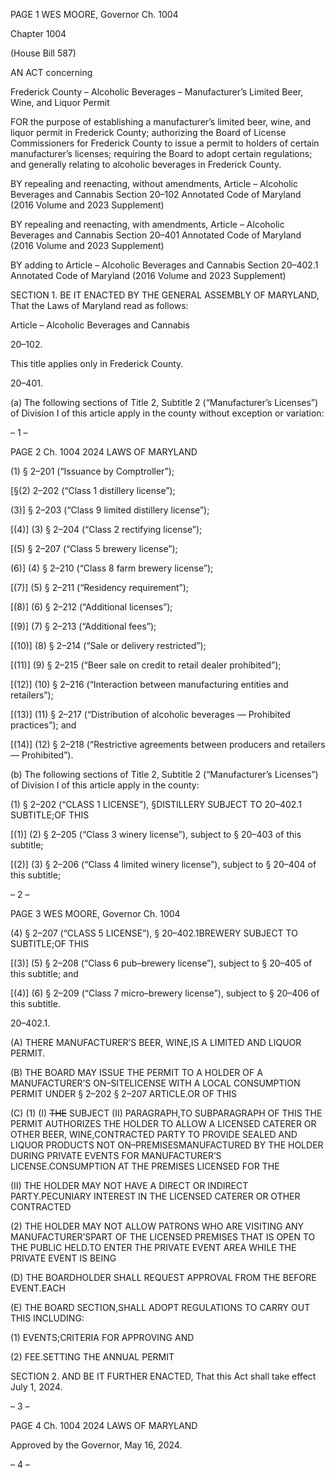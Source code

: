 PAGE 1
WES MOORE, Governor Ch. 1004

Chapter 1004

(House Bill 587)

AN ACT concerning

Frederick County – Alcoholic Beverages – Manufacturer’s Limited Beer, Wine,
and Liquor Permit

FOR the purpose of establishing a manufacturer’s limited beer, wine, and liquor permit in
Frederick County; authorizing the Board of License Commissioners for Frederick
County to issue a permit to holders of certain manufacturer’s licenses; requiring the
Board to adopt certain regulations; and generally relating to alcoholic beverages in
Frederick County.

BY repealing and reenacting, without amendments,
Article – Alcoholic Beverages and Cannabis
Section 20–102
Annotated Code of Maryland
(2016 Volume and 2023 Supplement)

BY repealing and reenacting, with amendments,
Article – Alcoholic Beverages and Cannabis
Section 20–401
Annotated Code of Maryland
(2016 Volume and 2023 Supplement)

BY adding to
Article – Alcoholic Beverages and Cannabis
Section 20–402.1
Annotated Code of Maryland
(2016 Volume and 2023 Supplement)

SECTION 1. BE IT ENACTED BY THE GENERAL ASSEMBLY OF MARYLAND,
That the Laws of Maryland read as follows:

Article – Alcoholic Beverages and Cannabis

20–102.

This title applies only in Frederick County.

20–401.

(a) The following sections of Title 2, Subtitle 2 (“Manufacturer’s Licenses”) of
Division I of this article apply in the county without exception or variation:

– 1 –

PAGE 2
Ch. 1004 2024 LAWS OF MARYLAND

(1) § 2–201 (“Issuance by Comptroller”);

[§(2) 2–202 (“Class 1 distillery license”);

(3)] § 2–203 (“Class 9 limited distillery license”);

[(4)] (3) § 2–204 (“Class 2 rectifying license”);

[(5) § 2–207 (“Class 5 brewery license”);

(6)] (4) § 2–210 (“Class 8 farm brewery license”);

[(7)] (5) § 2–211 (“Residency requirement”);

[(8)] (6) § 2–212 (“Additional licenses”);

[(9)] (7) § 2–213 (“Additional fees”);

[(10)] (8) § 2–214 (“Sale or delivery restricted”);

[(11)] (9) § 2–215 (“Beer sale on credit to retail dealer prohibited”);

[(12)] (10) § 2–216 (“Interaction between manufacturing entities and
retailers”);

[(13)] (11) § 2–217 (“Distribution of alcoholic beverages — Prohibited
practices”); and

[(14)] (12) § 2–218 (“Restrictive agreements between producers and
retailers — Prohibited”).

(b) The following sections of Title 2, Subtitle 2 (“Manufacturer’s Licenses”) of
Division I of this article apply in the county:

(1) § 2–202 (“CLASS 1 LICENSE”), §DISTILLERY SUBJECT TO
20–402.1 SUBTITLE;OF THIS

[(1)] (2) § 2–205 (“Class 3 winery license”), subject to § 20–403 of this
subtitle;

[(2)] (3) § 2–206 (“Class 4 limited winery license”), subject to § 20–404 of
this subtitle;

– 2 –

PAGE 3
WES MOORE, Governor Ch. 1004

(4) § 2–207 (“CLASS 5 LICENSE”), § 20–402.1BREWERY SUBJECT TO
SUBTITLE;OF THIS

[(3)] (5) § 2–208 (“Class 6 pub–brewery license”), subject to § 20–405 of
this subtitle; and

[(4)] (6) § 2–209 (“Class 7 micro–brewery license”), subject to § 20–406 of
this subtitle.

20–402.1.

(A) THERE MANUFACTURER’S BEER, WINE,IS A LIMITED AND LIQUOR
PERMIT.

(B) THE BOARD MAY ISSUE THE PERMIT TO A HOLDER OF A
MANUFACTURER’S ON–SITELICENSE WITH A LOCAL CONSUMPTION PERMIT UNDER
§ 2–202 § 2–207 ARTICLE.OR OF THIS

(C) (1) (I) ~~THE~~ SUBJECT (II) PARAGRAPH,TO SUBPARAGRAPH OF THIS
THE PERMIT AUTHORIZES THE HOLDER TO ALLOW A LICENSED CATERER OR OTHER
BEER, WINE,CONTRACTED PARTY TO PROVIDE SEALED AND LIQUOR PRODUCTS NOT
ON–PREMISESMANUFACTURED BY THE HOLDER DURING PRIVATE EVENTS FOR
MANUFACTURER’S LICENSE.CONSUMPTION AT THE PREMISES LICENSED FOR THE

(II) THE HOLDER MAY NOT HAVE A DIRECT OR INDIRECT
PARTY.PECUNIARY INTEREST IN THE LICENSED CATERER OR OTHER CONTRACTED

(2) THE HOLDER MAY NOT ALLOW PATRONS WHO ARE VISITING ANY
MANUFACTURER’SPART OF THE LICENSED PREMISES THAT IS OPEN TO THE PUBLIC
HELD.TO ENTER THE PRIVATE EVENT AREA WHILE THE PRIVATE EVENT IS BEING

(D) THE BOARDHOLDER SHALL REQUEST APPROVAL FROM THE BEFORE
EVENT.EACH

(E) THE BOARD SECTION,SHALL ADOPT REGULATIONS TO CARRY OUT THIS
INCLUDING:

(1) EVENTS;CRITERIA FOR APPROVING AND

(2) FEE.SETTING THE ANNUAL PERMIT

SECTION 2. AND BE IT FURTHER ENACTED, That this Act shall take effect July
1, 2024.

– 3 –

PAGE 4
Ch. 1004 2024 LAWS OF MARYLAND

Approved by the Governor, May 16, 2024.

– 4 –